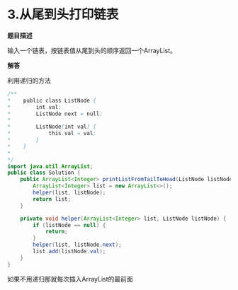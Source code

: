 # 3.从尾到头打印链表

**题目描述**

输入一个链表，按链表值从尾到头的顺序返回一个ArrayList。

**解答**

利用递归的方法

```java
/**
*    public class ListNode {
*        int val;
*        ListNode next = null;
*
*        ListNode(int val) {
*            this.val = val;
*        }
*    }
*
*/
import java.util.ArrayList;
public class Solution {
    public ArrayList<Integer> printListFromTailToHead(ListNode listNode) {
        ArrayList<Integer> list = new ArrayList<>();
        helper(list, listNode);
        return list;
    }

    private void helper(ArrayList<Integer> list, ListNode listNode) {
        if (listNode == null) {
            return;
        }
        helper(list, listNode.next);
        list.add(listNode.val);
    }
}
```

如果不用递归那就每次插入ArrayList的最前面